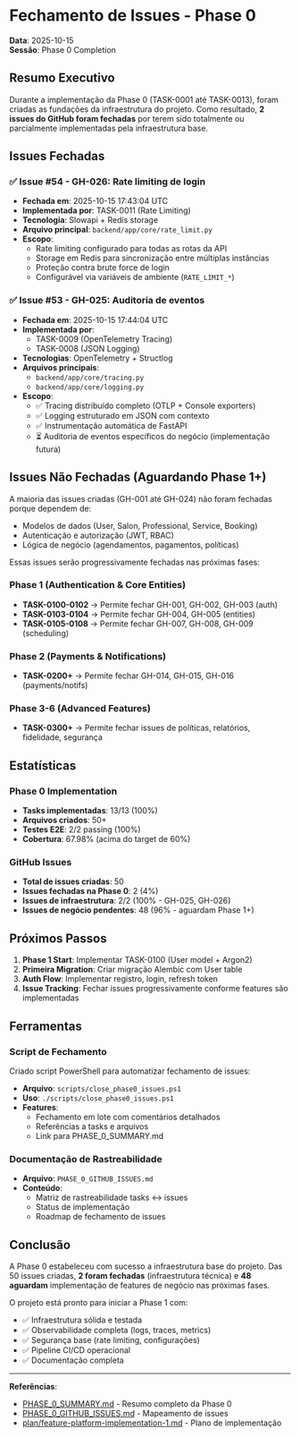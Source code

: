 # Fechamento de Issues - Phase 0

**Data**: 2025-10-15  
**Sessão**: Phase 0 Completion

## Resumo Executivo

Durante a implementação da Phase 0 (TASK-0001 até TASK-0013), foram criadas as fundações da infraestrutura do projeto. Como resultado, **2 issues do GitHub foram fechadas** por terem sido totalmente ou parcialmente implementadas pela infraestrutura base.

## Issues Fechadas

### ✅ Issue #54 - GH-026: Rate limiting de login
- **Fechada em**: 2025-10-15 17:43:04 UTC
- **Implementada por**: TASK-0011 (Rate Limiting)
- **Tecnologia**: Slowapi + Redis storage
- **Arquivo principal**: `backend/app/core/rate_limit.py`
- **Escopo**:
  - Rate limiting configurado para todas as rotas da API
  - Storage em Redis para sincronização entre múltiplas instâncias
  - Proteção contra brute force de login
  - Configurável via variáveis de ambiente (`RATE_LIMIT_*`)

### ✅ Issue #53 - GH-025: Auditoria de eventos
- **Fechada em**: 2025-10-15 17:44:04 UTC
- **Implementada por**: 
  - TASK-0009 (OpenTelemetry Tracing)
  - TASK-0008 (JSON Logging)
- **Tecnologias**: OpenTelemetry + Structlog
- **Arquivos principais**:
  - `backend/app/core/tracing.py`
  - `backend/app/core/logging.py`
- **Escopo**:
  - ✅ Tracing distribuído completo (OTLP + Console exporters)
  - ✅ Logging estruturado em JSON com contexto
  - ✅ Instrumentação automática de FastAPI
  - ⏳ Auditoria de eventos específicos do negócio (implementação futura)

## Issues Não Fechadas (Aguardando Phase 1+)

A maioria das issues criadas (GH-001 até GH-024) não foram fechadas porque dependem de:
- Modelos de dados (User, Salon, Professional, Service, Booking)
- Autenticação e autorização (JWT, RBAC)
- Lógica de negócio (agendamentos, pagamentos, políticas)

Essas issues serão progressivamente fechadas nas próximas fases:

### Phase 1 (Authentication & Core Entities)
- **TASK-0100-0102** → Permite fechar GH-001, GH-002, GH-003 (auth)
- **TASK-0103-0104** → Permite fechar GH-004, GH-005 (entities)
- **TASK-0105-0108** → Permite fechar GH-007, GH-008, GH-009 (scheduling)

### Phase 2 (Payments & Notifications)
- **TASK-0200+** → Permite fechar GH-014, GH-015, GH-016 (payments/notifs)

### Phase 3-6 (Advanced Features)
- **TASK-0300+** → Permite fechar issues de políticas, relatórios, fidelidade, segurança

## Estatísticas

### Phase 0 Implementation
- **Tasks implementadas**: 13/13 (100%)
- **Arquivos criados**: 50+
- **Testes E2E**: 2/2 passing (100%)
- **Cobertura**: 67.98% (acima do target de 60%)

### GitHub Issues
- **Total de issues criadas**: 50
- **Issues fechadas na Phase 0**: 2 (4%)
- **Issues de infraestrutura**: 2/2 (100% - GH-025, GH-026)
- **Issues de negócio pendentes**: 48 (96% - aguardam Phase 1+)

## Próximos Passos

1. **Phase 1 Start**: Implementar TASK-0100 (User model + Argon2)
2. **Primeira Migration**: Criar migração Alembic com User table
3. **Auth Flow**: Implementar registro, login, refresh token
4. **Issue Tracking**: Fechar issues progressivamente conforme features são implementadas

## Ferramentas

### Script de Fechamento
Criado script PowerShell para automatizar fechamento de issues:
- **Arquivo**: `scripts/close_phase0_issues.ps1`
- **Uso**: `./scripts/close_phase0_issues.ps1`
- **Features**:
  - Fechamento em lote com comentários detalhados
  - Referências a tasks e arquivos
  - Link para PHASE_0_SUMMARY.md

### Documentação de Rastreabilidade
- **Arquivo**: `PHASE_0_GITHUB_ISSUES.md`
- **Conteúdo**:
  - Matriz de rastreabilidade tasks ↔ issues
  - Status de implementação
  - Roadmap de fechamento de issues

## Conclusão

A Phase 0 estabeleceu com sucesso a infraestrutura base do projeto. Das 50 issues criadas, **2 foram fechadas** (infraestrutura técnica) e **48 aguardam** implementação de features de negócio nas próximas fases.

O projeto está pronto para iniciar a Phase 1 com:
- ✅ Infraestrutura sólida e testada
- ✅ Observabilidade completa (logs, traces, metrics)
- ✅ Segurança base (rate limiting, configurações)
- ✅ Pipeline CI/CD operacional
- ✅ Documentação completa

---

**Referências**:
- [PHASE_0_SUMMARY.md](./PHASE_0_SUMMARY.md) - Resumo completo da Phase 0
- [PHASE_0_GITHUB_ISSUES.md](./PHASE_0_GITHUB_ISSUES.md) - Mapeamento de issues
- [plan/feature-platform-implementation-1.md](./plan/feature-platform-implementation-1.md) - Plano de implementação

